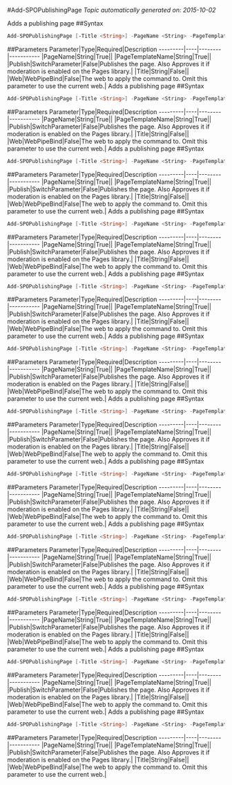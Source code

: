 #Add-SPOPublishingPage
*Topic automatically generated on: 2015-10-02*

Adds a publishing page
##Syntax
```powershell
Add-SPOPublishingPage [-Title <String>] -PageName <String> -PageTemplateName <String> [-Publish [<SwitchParameter>]] [-Web <WebPipeBind>]
```


##Parameters
Parameter|Type|Required|Description
---------|----|--------|-----------
|PageName|String|True||
|PageTemplateName|String|True||
|Publish|SwitchParameter|False|Publishes the page. Also Approves it if moderation is enabled on the Pages library.|
|Title|String|False||
|Web|WebPipeBind|False|The web to apply the command to. Omit this parameter to use the current web.|
Adds a publishing page
##Syntax
```powershell
Add-SPOPublishingPage [-Title <String>] -PageName <String> -PageTemplateName <String> [-Publish [<SwitchParameter>]] [-Web <WebPipeBind>]
```


##Parameters
Parameter|Type|Required|Description
---------|----|--------|-----------
|PageName|String|True||
|PageTemplateName|String|True||
|Publish|SwitchParameter|False|Publishes the page. Also Approves it if moderation is enabled on the Pages library.|
|Title|String|False||
|Web|WebPipeBind|False|The web to apply the command to. Omit this parameter to use the current web.|
Adds a publishing page
##Syntax
```powershell
Add-SPOPublishingPage [-Title <String>] -PageName <String> -PageTemplateName <String> [-Publish [<SwitchParameter>]] [-Web <WebPipeBind>]
```


##Parameters
Parameter|Type|Required|Description
---------|----|--------|-----------
|PageName|String|True||
|PageTemplateName|String|True||
|Publish|SwitchParameter|False|Publishes the page. Also Approves it if moderation is enabled on the Pages library.|
|Title|String|False||
|Web|WebPipeBind|False|The web to apply the command to. Omit this parameter to use the current web.|
Adds a publishing page
##Syntax
```powershell
Add-SPOPublishingPage [-Title <String>] -PageName <String> -PageTemplateName <String> [-Publish [<SwitchParameter>]] [-Web <WebPipeBind>]
```


##Parameters
Parameter|Type|Required|Description
---------|----|--------|-----------
|PageName|String|True||
|PageTemplateName|String|True||
|Publish|SwitchParameter|False|Publishes the page. Also Approves it if moderation is enabled on the Pages library.|
|Title|String|False||
|Web|WebPipeBind|False|The web to apply the command to. Omit this parameter to use the current web.|
Adds a publishing page
##Syntax
```powershell
Add-SPOPublishingPage [-Title <String>] -PageName <String> -PageTemplateName <String> [-Publish [<SwitchParameter>]] [-Web <WebPipeBind>]
```


##Parameters
Parameter|Type|Required|Description
---------|----|--------|-----------
|PageName|String|True||
|PageTemplateName|String|True||
|Publish|SwitchParameter|False|Publishes the page. Also Approves it if moderation is enabled on the Pages library.|
|Title|String|False||
|Web|WebPipeBind|False|The web to apply the command to. Omit this parameter to use the current web.|
Adds a publishing page
##Syntax
```powershell
Add-SPOPublishingPage [-Title <String>] -PageName <String> -PageTemplateName <String> [-Publish [<SwitchParameter>]] [-Web <WebPipeBind>]
```


##Parameters
Parameter|Type|Required|Description
---------|----|--------|-----------
|PageName|String|True||
|PageTemplateName|String|True||
|Publish|SwitchParameter|False|Publishes the page. Also Approves it if moderation is enabled on the Pages library.|
|Title|String|False||
|Web|WebPipeBind|False|The web to apply the command to. Omit this parameter to use the current web.|
Adds a publishing page
##Syntax
```powershell
Add-SPOPublishingPage [-Title <String>] -PageName <String> -PageTemplateName <String> [-Publish [<SwitchParameter>]] [-Web <WebPipeBind>]
```


##Parameters
Parameter|Type|Required|Description
---------|----|--------|-----------
|PageName|String|True||
|PageTemplateName|String|True||
|Publish|SwitchParameter|False|Publishes the page. Also Approves it if moderation is enabled on the Pages library.|
|Title|String|False||
|Web|WebPipeBind|False|The web to apply the command to. Omit this parameter to use the current web.|
Adds a publishing page
##Syntax
```powershell
Add-SPOPublishingPage [-Title <String>] -PageName <String> -PageTemplateName <String> [-Publish [<SwitchParameter>]] [-Web <WebPipeBind>]
```


##Parameters
Parameter|Type|Required|Description
---------|----|--------|-----------
|PageName|String|True||
|PageTemplateName|String|True||
|Publish|SwitchParameter|False|Publishes the page. Also Approves it if moderation is enabled on the Pages library.|
|Title|String|False||
|Web|WebPipeBind|False|The web to apply the command to. Omit this parameter to use the current web.|
Adds a publishing page
##Syntax
```powershell
Add-SPOPublishingPage [-Title <String>] -PageName <String> -PageTemplateName <String> [-Publish [<SwitchParameter>]] [-Web <WebPipeBind>]
```


##Parameters
Parameter|Type|Required|Description
---------|----|--------|-----------
|PageName|String|True||
|PageTemplateName|String|True||
|Publish|SwitchParameter|False|Publishes the page. Also Approves it if moderation is enabled on the Pages library.|
|Title|String|False||
|Web|WebPipeBind|False|The web to apply the command to. Omit this parameter to use the current web.|
Adds a publishing page
##Syntax
```powershell
Add-SPOPublishingPage [-Title <String>] -PageName <String> -PageTemplateName <String> [-Publish [<SwitchParameter>]] [-Web <WebPipeBind>]
```


##Parameters
Parameter|Type|Required|Description
---------|----|--------|-----------
|PageName|String|True||
|PageTemplateName|String|True||
|Publish|SwitchParameter|False|Publishes the page. Also Approves it if moderation is enabled on the Pages library.|
|Title|String|False||
|Web|WebPipeBind|False|The web to apply the command to. Omit this parameter to use the current web.|
Adds a publishing page
##Syntax
```powershell
Add-SPOPublishingPage [-Title <String>] -PageName <String> -PageTemplateName <String> [-Publish [<SwitchParameter>]] [-Web <WebPipeBind>]
```


##Parameters
Parameter|Type|Required|Description
---------|----|--------|-----------
|PageName|String|True||
|PageTemplateName|String|True||
|Publish|SwitchParameter|False|Publishes the page. Also Approves it if moderation is enabled on the Pages library.|
|Title|String|False||
|Web|WebPipeBind|False|The web to apply the command to. Omit this parameter to use the current web.|
Adds a publishing page
##Syntax
```powershell
Add-SPOPublishingPage [-Title <String>] -PageName <String> -PageTemplateName <String> [-Publish [<SwitchParameter>]] [-Web <WebPipeBind>]
```


##Parameters
Parameter|Type|Required|Description
---------|----|--------|-----------
|PageName|String|True||
|PageTemplateName|String|True||
|Publish|SwitchParameter|False|Publishes the page. Also Approves it if moderation is enabled on the Pages library.|
|Title|String|False||
|Web|WebPipeBind|False|The web to apply the command to. Omit this parameter to use the current web.|
